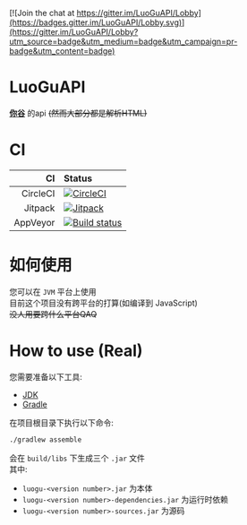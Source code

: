[![Join the chat at https://gitter.im/LuoGuAPI/Lobby](https://badges.gitter.im/LuoGuAPI/Lobby.svg)](https://gitter.im/LuoGuAPI/Lobby?utm_source=badge&utm_medium=badge&utm_campaign=pr-badge&utm_content=badge)
# LuoGuAPI
[**你谷**](https://www.luogu.org) 的api ~~\(然而大部分都是解析HTML\)~~  

# CI
CI      |Status
-------:|:---------
CircleCI|[![CircleCI](https://circleci.com/gh/HoshinoTented/LuoGuAPI.svg?style=svg)](https://circleci.com/gh/HoshinoTented/LuoGuAPI)
Jitpack |[![Jitpack](https://jitpack.io/v/HoshinoTented/LuoGuAPI.svg)](https://jitpack.io/#HoshinoTented/LuoGuAPI)  
AppVeyor|[![Build status](https://ci.appveyor.com/api/projects/status/l66p8yqgxgjl9jph?svg=true)](https://ci.appveyor.com/project/HoshinoTented/luoguapi)

# 如何使用
您可以在 `JVM` 平台上使用  
目前这个项目没有跨平台的打算(如编译到 JavaScript)  
~~没人用要跨什么平台QAQ~~

# How to use (Real)
您需要准备以下工具: 
* [JDK](https://oracle.com)
* [Gradle](https://gradle.org)

在项目根目录下执行以下命令:
```bash
./gradlew assemble
```
会在 `build/libs` 下生成三个 `.jar` 文件  
其中:
* `luogu-<version number>.jar` 为本体  
* `luogu-<version number>-dependencies.jar` 为运行时依赖  
* `luogu-<version number>-sources.jar` 为源码